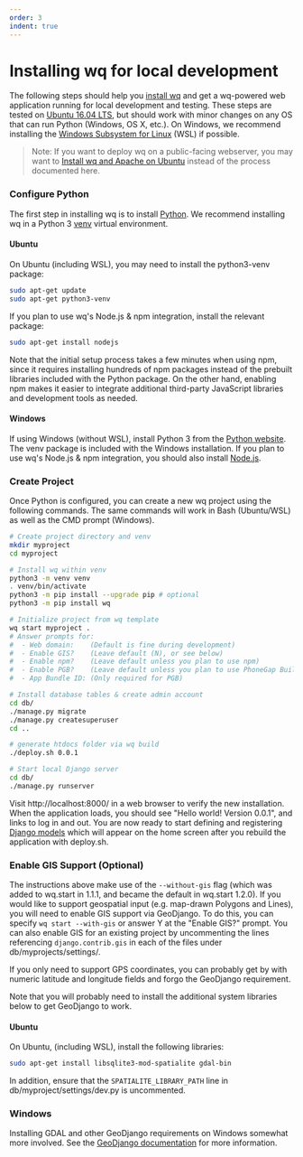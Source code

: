 ```yaml
---
order: 3
indent: true
---
```


Installing wq for local development
===================================

The following steps should help you [install wq] and get a wq-powered web application running for local development and testing.  These steps are tested on [Ubuntu 16.04 LTS][Ubuntu], but should work with minor changes on any OS that can run Python (Windows, OS X, etc.).  On Windows, we recommend installing the [Windows Subsystem for Linux][WSL] (WSL) if possible.

> Note: If you want to deploy wq on a public-facing webserver, you may want to [Install wq and Apache on Ubuntu][setup-ubuntu] instead of the process documented here.

### Configure Python
The first step in installing wq is to install [Python].  We recommend installing wq in a Python 3 [venv] virtual environment.

#### Ubuntu
On Ubuntu (including WSL), you may need to install the python3-venv package:

```bash
sudo apt-get update
sudo apt-get python3-venv
```

If you plan to use wq's Node.js & npm integration, install the relevant package:

```bash
sudo apt-get install nodejs
```

Note that the initial setup process takes a few minutes when using npm, since it requires installing hundreds of npm packages instead of the prebuilt libraries included with the Python package.  On the other hand, enabling npm makes it easier to integrate additional third-party JavaScript libraries and development tools as needed.

#### Windows
If using Windows (without WSL), install Python 3 from the [Python website][Python].  The venv package is included with the Windows installation.  If you plan to use wq's Node.js & npm integration, you should also install [Node.js].

### Create Project

Once Python is configured, you can create a new wq project using the following commands.  The same commands will work in Bash (Ubuntu/WSL) as well as the CMD prompt (Windows).

```bash
# Create project directory and venv
mkdir myproject
cd myproject

# Install wq within venv
python3 -m venv venv
. venv/bin/activate
python3 -m pip install --upgrade pip # optional
python3 -m pip install wq

# Initialize project from wq template
wq start myproject .
# Answer prompts for:
#  - Web domain:    (Default is fine during development)
#  - Enable GIS?    (Leave default (N), or see below)
#  - Enable npm?    (Leave default unless you plan to use npm)
#  - Enable PGB?    (Leave default unless you plan to use PhoneGap Build)
#  - App Bundle ID: (Only required for PGB)

# Install database tables & create admin account
cd db/
./manage.py migrate
./manage.py createsuperuser
cd ..

# generate htdocs folder via wq build
./deploy.sh 0.0.1

# Start local Django server
cd db/
./manage.py runserver

```

Visit http://localhost:8000/ in a web browser to verify the new installation.  When the application loads, you should see "Hello world! Version 0.0.1", and links to log in and out.  You are now ready to start defining and registering [Django models] which will appear on the home screen after you rebuild the application with deploy.sh.

### Enable GIS Support (Optional)

The instructions above make use of the `--without-gis` flag (which was added to wq.start in 1.1.1, and became the default in wq.start 1.2.0).  If you would like to support geospatial input (e.g. map-drawn Polygons and Lines), you will need to enable GIS support via GeoDjango.  To do this, you can specify `wq start --with-gis` or answer Y at the "Enable GIS?" prompt.  You can also enable GIS for an existing project by uncommenting the lines referencing `django.contrib.gis` in each of the files under db/myprojects/settings/.

If you only need to support GPS coordinates, you can probably get by with numeric latitude and longitude fields and forgo the GeoDjango requirement.

Note that you will probably need to install the additional system libraries below to get GeoDjango to work.

#### Ubuntu

On Ubuntu, (including WSL), install the following libraries:

```bash
sudo apt-get install libsqlite3-mod-spatialite gdal-bin
```

In addition, ensure that the `SPATIALITE_LIBRARY_PATH` line in db/myproject/settings/dev.py is uncommented.

### Windows

Installing GDAL and other GeoDjango requirements on Windows somewhat more involved.  See the [GeoDjango documentation] for more information.

[install wq]: https://wq.io/docs/setup
[setup-ubuntu]: https://wq.io/docs/setup-ubuntu
[Python]: https://python.org
[Node.js]: https://nodejs.org
[Ubuntu]: http://www.ubuntu.com/
[Debian]: https://www.debian.org/
[venv]: https://docs.python.org/3/library/venv.html
[Django models]: https://wq.io/docs/data-model
[WSL]: https://docs.microsoft.com/en-us/windows/wsl/install-win10
[GeoDjango documentation]: https://docs.djangoproject.com/en/2.1/ref/contrib/gis/install/#windows
